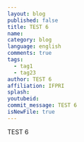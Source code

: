 ```yaml
---
layout: blog
published: false
title: TEST 6
name: 
category: blog
language: english
comments: true
tags: 
  - tag1
  - tag23
author: TEST 6
affiliation: IFPRI
splash: 
youtubeid: 
commit_message: TEST 6
isNewFile: true
---
```

TEST 6